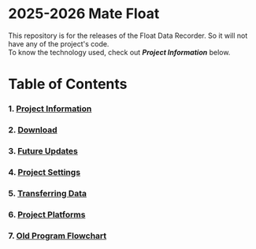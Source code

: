 # 2025-2026 Mate Float
This repository is for the releases of the Float Data Recorder. So it will not have any of the project's code.<br>
To know the technology used, check out _**Project Information**_ below.

# Table of Contents

### 1. [Project Information](ProjectInformation.md)
### 2. [Download](Download.md)
### 3. [Future Updates](FutureUpdates.md)
### 4. [Project Settings](Settings.md)
### 5. [Transferring Data](DataTransfer.md)
### 6. [Project Platforms](Platforms.md)
### 7. [Old Program Flowchart](flowchart/system_flowchart_1_outdated.png)
